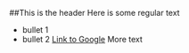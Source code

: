 ##This is the header
Here is some regular text
* bullet 1
* bullet 2
[Link to Google](http://www.google.com)
More text